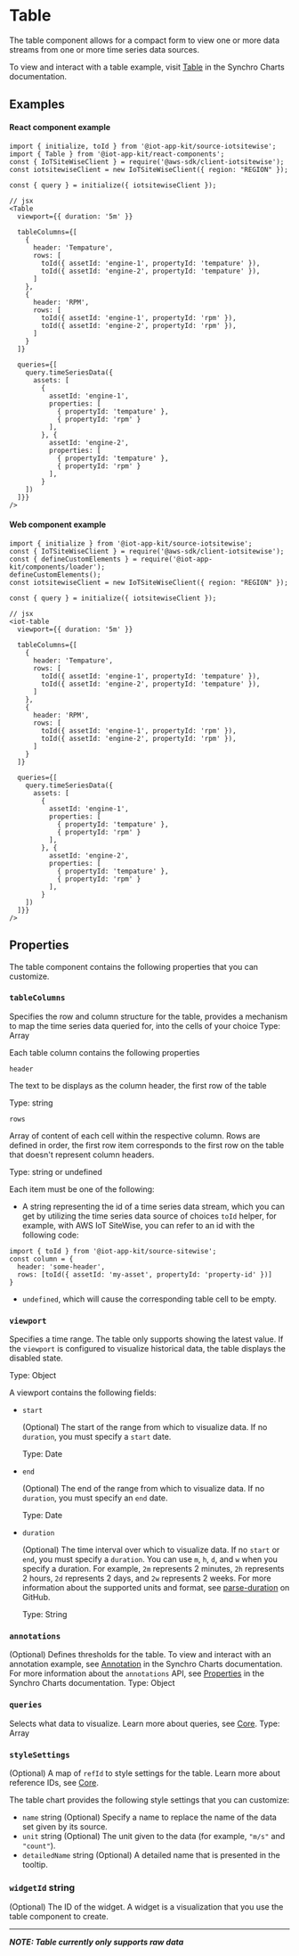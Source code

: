 # Table
The table component allows for a compact form to view one or more data streams from one or more time series data sources.

To view and interact with a table example, visit [Table](https://synchrocharts.com/#/Components/Table) in the Synchro Charts documentation. 

## Examples

#### React component example

```
import { initialize, toId } from '@iot-app-kit/source-iotsitewise';
import { Table } from '@iot-app-kit/react-components';
const { IoTSiteWiseClient } = require('@aws-sdk/client-iotsitewise');
const iotsitewiseClient = new IoTSiteWiseClient({ region: "REGION" });

const { query } = initialize({ iotsitewiseClient });

// jsx
<Table
  viewport={{ duration: '5m' }}
  
  tableColumns={[
    {
      header: 'Tempature',
      rows: [
        toId({ assetId: 'engine-1', propertyId: 'tempature' }),
        toId({ assetId: 'engine-2', propertyId: 'tempature' }),
      ]
    },
    {
      header: 'RPM',
      rows: [
        toId({ assetId: 'engine-1', propertyId: 'rpm' }),
        toId({ assetId: 'engine-2', propertyId: 'rpm' }),
      ]
    }
  ]}
  
  queries={[
    query.timeSeriesData({
      assets: [
        { 
          assetId: 'engine-1', 
          properties: [
            { propertyId: 'tempature' },
            { propertyId: 'rpm' }
          ],
        }, { 
          assetId: 'engine-2', 
          properties: [
            { propertyId: 'tempature' },
            { propertyId: 'rpm' }
          ],
        }
    ])
  ]}}
/>
```

#### Web component example

```
import { initialize } from '@iot-app-kit/source-iotsitewise';
const { IoTSiteWiseClient } = require('@aws-sdk/client-iotsitewise');
const { defineCustomElements } = require('@iot-app-kit/components/loader');
defineCustomElements();
const iotsitewiseClient = new IoTSiteWiseClient({ region: "REGION" });

const { query } = initialize({ iotsitewiseClient });

// jsx
<iot-table
  viewport={{ duration: '5m' }}
  
  tableColumns={[
    {
      header: 'Tempature',
      rows: [
        toId({ assetId: 'engine-1', propertyId: 'tempature' }),
        toId({ assetId: 'engine-2', propertyId: 'tempature' }),
      ]
    },
    {
      header: 'RPM',
      rows: [
        toId({ assetId: 'engine-1', propertyId: 'rpm' }),
        toId({ assetId: 'engine-2', propertyId: 'rpm' }),
      ]
    }
  ]}
  
  queries={[
    query.timeSeriesData({
      assets: [
        { 
          assetId: 'engine-1', 
          properties: [
            { propertyId: 'tempature' },
            { propertyId: 'rpm' }
          ],
        }, { 
          assetId: 'engine-2', 
          properties: [
            { propertyId: 'tempature' },
            { propertyId: 'rpm' }
          ],
        }
    ])
  ]}}
/>
```

## Properties

The table component contains the following properties that you can customize.

### `tableColumns`

Specifies the row and column structure for the table, provides a mechanism to map the time series data queried for, into the cells of your choice
Type: Array

Each table column contains the following properties

`header`

The text to be displays as the column header, the first row of the table

Type: string

`rows`

Array of content of each cell within the respective column. Rows are defined in order, the first row item corresponds to the first row on the table that doesn't represent column headers.


Type: string or undefined

Each item must be one of the following:

* A string representing the id of a time series data stream, which you can get by utilizing the time series data source of choices `toId` helper, for example, with AWS IoT SiteWise, you can refer to an id with the following code:
```
import { toId } from '@iot-app-kit/source-sitewise';
const column = {
  header: 'some-header',
  rows: [toId({ assetId: 'my-asset', propertyId: 'property-id' })]
}
```

* `undefined`, which will cause the corresponding table cell to be empty.

### `viewport`

Specifies a time range. The table only supports showing the latest value. If the `viewport` is configured to visualize historical data, the table displays the disabled state.

Type: Object

A viewport contains the following fields:

- `start`

  (Optional) The start of the range from which to visualize data. If no `duration`, you must specify a `start` date.

  Type: Date

- `end`

  (Optional) The end of the range from which to visualize data. If no `duration`, you must specify an `end` date.

  Type: Date

- `duration`

  (Optional) The time interval over which to visualize data. If no `start` or `end`, you must specify a `duration`. You can use `m`, `h`, `d`, and `w` when you specify a duration. For example, `2m` represents 2 minutes, `2h` represents 2 hours, `2d` represents 2 days, and `2w` represents 2 weeks. For more information about the supported units and format, see [parse-duration](https://github.com/jkroso/parse-duration) on GitHub.

  Type: String


### `annotations`

(Optional) Defines thresholds for the table. To view and interact with an annotation example, see [Annotation](https://synchrocharts.com/#/Features/Annotation) in the Synchro Charts documentation. For more information about the `annotations` API, see [Properties](https://synchrocharts.com/#/API/Properties) in the Synchro Charts documentation.
Type: Object

### `queries`

Selects what data to visualize. Learn more about queries, see [Core](https://github.com/awslabs/iot-app-kit/tree/main/docs/Core.md).
Type: Array

### `styleSettings`

(Optional) A map of `refId` to style settings for the table. Learn more about reference IDs, see [Core](https://github.com/awslabs/iot-app-kit/tree/main/docs/Core.md).

The table chart provides the following style settings that you can customize:

* `name` string
  (Optional) Specify a name to replace the name of the data set given by its source.
* `unit` string
  (Optional) The unit given to the data (for example, `"m/s"` and `"count"`).
* `detailedName` string
  (Optional) A detailed name that is presented in the tooltip.

### `widgetId`  string

(Optional) The ID of the widget. A widget is a visualization that you use the table component to create.

-----

***NOTE: Table currently only supports raw data***
